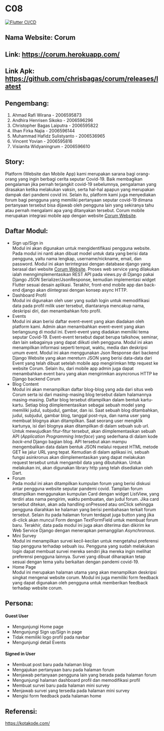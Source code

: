 # C08
[![Flutter CI/CD](https://github.com/chrisbagas/corum/actions/workflows/main.yml/badge.svg)](https://github.com/chrisbagas/corum/actions/workflows/main.yml)
## Nama Website: Corum
## Link: https://corum.herokuapp.com/ 
## Link Apk: https://github.com/chrisbagas/corum/releases/latest
## Pengembang:
1. Ahmad Rafi Wirana - 2006595873
2. Andhira Henrisen Sikoko - 2006596296
3. Christopher Bagas Laiputra - 2006595822
4. Ilhan Firka Najia - 2006596144
5. Muhammad Hafidz Sulistyanto - 2006536965
6. Vincent Yovian - 2006595816
7. Visianita Widyaningrum - 2006596610
## Story:
Platform (Website dan Mobile App) kami merupakan sarana bagi orang-orang yang ingin berbagi cerita seputar Covid-19. Baik membagikan pengalaman jika pernah terjangkit covid-19 sebelumnya, pengalaman yang dirasakan ketika melakukan vaksin, serta hal-hal apapun yang merupakan dampak dari pandemi covid ini. Selain itu, platform kami juga menyediakan forum bagi pengguna yang memiliki pertanyaan seputar covid-19 dimana pertanyaan tersebut bisa dijawab oleh pengguna lain yang sekiranya tahu atau pernah mengalami apa yang ditanyakan tersebut. Corum mobile merupakan integrasi mobile app dengan website [Corum Website](https://corum.herokuapp.com/).
## Daftar Modul:
- Sign up/Sign in<br>
Modul ini akan digunakan untuk mengidentifikasi pengguna website. Pada modul ini nanti akan dibuat model untuk data yang berisi data pengguna, yaitu nama lengkap, username/nickname, email, dan password. Modul ini akan terintegrasi dengan database django yang berasal
dari website [Corum Website](https://corum.herokuapp.com/).  Proses web service yang dilakukan ialah menngimplementasikan REST API pada views.py di Django pakai Django JSON Serializer/JsonResponse, kemudian implementasi widget Flutter sesuai desain aplikasi. Terakhir, front-end mobile app dan back-end django akan diintegrasi dengan konsep async HTTP.
- Dashboard Profil<br>
Modul ini digunakan oleh user yang sudah login untuk memodifikasi data pada profil milik user tersebut, diantaranya mencakup nama, deskripsi diri, dan menambahkan foto profil.
- Events<br>
Modul ini akan berisi daftar event-event yang akan diadakan oleh platform kami. Admin akan menambahkan event-event yang akan berlangsung di modul ini. Event-event yang diadakan memiliki tema seputar Covid-19. Event-event tersebut dapat berupa talkshow, seminar, dan lain sebagainya yang dapat diikuti oleh pengguna. Modul ini akan menampilkan informasi seperti tempat, waktu, media dan deskripsi umum event. Modul ini akan menggunakan Json Response dari backend Django Website yang akan mereturn JSON yang berisi data-data dari Event yang telah dibuat setelah mobile app mengirimkan http request ke website Corum. Selain itu, dari mobile app admin juga dapat menambahkan event baru yang akan mengirimkan asyncronus HTTP ke Django backend Corum
- Blog Content<br>
Modul ini akan menampilkan daftar blog-blog yang ada dari situs web Corum serta isi dari masing-masing blog tersebut dalam halamannya masing-masing. Daftar blog tersebut ditampilkan dalam bentuk kartu-kartu. Setiap blog diimplementasikan sebagai sebuah model yang memiliki judul, subjudul, gambar, dan isi. Saat sebuah blog ditambahkan, judul, subjudul, gambar blog, tanggal post-nya, dan nama user yang membuat blognya akan ditampilkan. Saat seorang user mengklik kartunya, isi dari blognya akan ditampilkan di dalam sebuah sub url. Untuk mewujudkan fitur-fitur tersebut, akan diimplementasikan sebuah API (*Application Programming Interface*) yang sederhana di dalam kode *back-end* Django bagian blog. API tersebut akan mampu mengembalikan data dalam bentuk JSON melalui request HTML metode GET ke jalur URL yang tepat. Kemudian di dalam aplikasi ini, sebuah fungsi asinkronus akan diimplementasikan yang dapat melakukan request tersebut untuk mengambil data yang dibutuhkan. Untuk melakukan ini, akan digunakan library http yang telah disediakan oleh Dart.
- Forum<br>
Pada modul ini akan ditampilkan kumpulan forum yang berisi diskusi antar pengguna website seputar pandemi covid. Tampilan forum ditampilkan menggunakan kumpulan Card dengan widget ListView, yang terdiri atas nama pengirim, waktu pembuatan, dan judul forum. Jika card tersebut ditekan, akan ada handling onPressed atau onClick sehingga pengguna diarahkan ke halaman yang berisi pembahasan terkait forum tersebut. Selain itu pada halaman forum terdapat juga button yang jika di-click akan muncul Form dengan TextFormField untuk membuat forum baru. Terakhir, data pada modul ini juga akan diterima dan dikirim ke Web Service Django dengan menerapkan pemanggilan _Asynchronous_.
- Mini Survey<br>
Modul ini menampilkan survei kecil-kecilan untuk mengetahui preferensi tiap pengguna terhadap sebuah isu. Pengguna yang sudah melakukan login dapat membuat survei mereka sendiri jika mereka ingin melihat preferensi pengguna lainnya. Survei yang dibuat diharapkan tetap sesuai dengan tema yaitu berkaitan dengan pandemi covid-19.
- Home Page<br>
Modul ini merupakan halaman utama yang akan menampilkan deskripsi singkat mengenai website corum. Modul ini juga memiliki form feedback yang dapat digunakan oleh pengguna untuk memberikan feedback terhadap website corum.
## Persona:
#### Guest User
- Mengunjungi Home page
- Mengunjungi Sign up/Sign in page
- Tidak memiliki logo profil pada navbar
- Mengunjungi detail Events
#### Signed in User
- Membuat post baru pada halaman blog
- Mengajukan pertanyaan baru pada halaman forum
- Menjawab pertanyaan pengguna lain yang berada pada halaman forum
- Mengunjungi halaman dashboard profil dan memodifikasi profil 
- Membuat survei baru pada halaman mini survey
- Menjawab survei yang tersedia pada halaman mini survey
- Mengisi form feedback pada halaman home
## Referensi:
https://kotakode.com/
